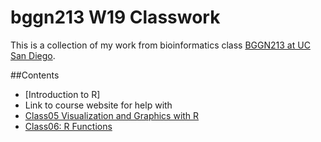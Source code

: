 # bggn213 W19 Classwork

This is a collection of my work from bioinformatics class [BGGN213 at UC San Diego](https://bioboot.github.io/bggn213_W19/).

##Contents
- [Introduction to R]
- Link to course website for help with 
- [Class05 Visualization and Graphics with R](https://github.com/LedZephira/BGGN213_W19_Classwork/blob/master/Class05/Comments.md)
- [Class06: R Functions](https://github.com/LedZephira/BGGN213_W19_Classwork/blob/master/Class06/Class06_Rfunctions.Rmd)
